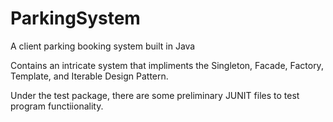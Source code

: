 # ParkingSystem
A client parking booking system built in Java

Contains an intricate system that impliments the Singleton, Facade, Factory, Template, and Iterable Design Pattern.

Under the test package, there are some preliminary JUNIT files to test program functiionality.
